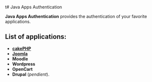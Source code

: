 t# Java Apps Authentication


**Java Apps Authentication** provides the authentication of your favorite applications.

## List of applications:

 - [**cakePHP**](./test/CakePhpTest.java)
 - [**Joomla**](./test/JoomlaTest.java)
 - **Moodle**
 - **Wordpress**
 - **OpenCart**
 - **Drupal** (_pendient_).


